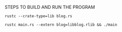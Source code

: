 STEPS TO BUILD AND RUN THE PROGRAM
```shell
rustc --crate-type=lib blog.rs
```

```shell
rustc main.rs --extern blog=libblog.rlib && ./main
```
